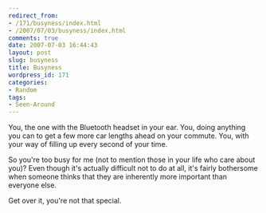 ```yaml
---
redirect_from:
- /171/busyness/index.html
- /2007/07/03/busyness/index.html
comments: true
date: 2007-07-03 16:44:43
layout: post
slug: busyness
title: Busyness
wordpress_id: 171
categories:
- Random
tags:
- Seen-Around
---
```


You, the one with the Bluetooth headset in your ear.  You, doing anything you can to get a few more car lengths ahead on your commute.  You, with your way of filling up every second of your time.

So you're too busy for me (not to mention those in your life who care about you)?  Even though it's actually difficult not to do at all, it's fairly bothersome when someone thinks that they are inherently more important than everyone else.  

Get over it, you're not that special.
